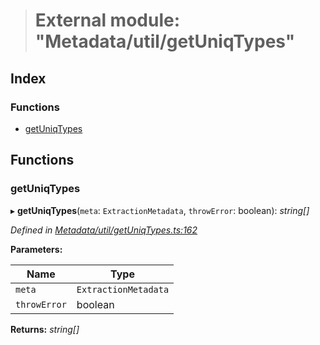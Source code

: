 > # External module: "Metadata/util/getUniqTypes"

## Index

### Functions

* [getUniqTypes](_metadata_util_getuniqtypes_.md#getuniqtypes)

## Functions

###  getUniqTypes

▸ **getUniqTypes**(`meta`: `ExtractionMetadata`, `throwError`: boolean): *string[]*

*Defined in [Metadata/util/getUniqTypes.ts:162](https://github.com/polkadot-js/api/blob/960d399/packages/types/src/Metadata/util/getUniqTypes.ts#L162)*

**Parameters:**

Name | Type |
------ | ------ |
`meta` | `ExtractionMetadata` |
`throwError` | boolean |

**Returns:** *string[]*